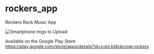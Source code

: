 # rockers_app

Rockers Rock Music App

![Smartphone Imgs to Upload](https://github.com/bl4kcrow/rockers_app/assets/57684868/f3485157-1500-4549-98b0-ab4260ee2d04)

Available on the Google Play Store
https://play.google.com/store/apps/details?id=com.bl4ckcrow.rockers
